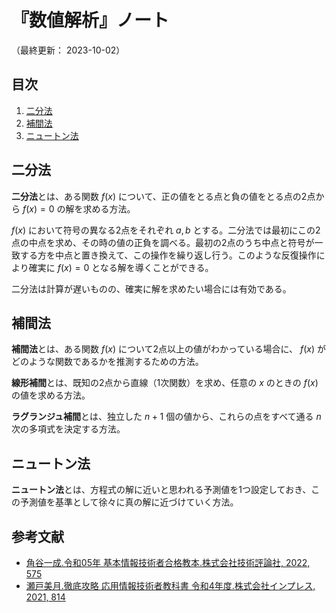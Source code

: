 # 『数値解析』ノート

（最終更新： 2023-10-02）


## 目次

1. [二分法](#二分法)
1. [補間法](#補間法)
1. [ニュートン法](#ニュートン法)


## 二分法

**二分法**とは、ある関数 $f(x)$ について、正の値をとる点と負の値をとる点の2点から $f(x) =  0$ の解を求める方法。

$f(x)$ において符号の異なる2点をそれぞれ $a, b$ とする。二分法では最初にこの2点の中点を求め、その時の値の正負を調べる。最初の2点のうち中点と符号が一致する方を中点と置き換えて、この操作を繰り返し行う。このような反復操作により確実に $f(x) = 0$ となる解を導くことができる。

二分法は計算が遅いものの、確実に解を求めたい場合には有効である。


## 補間法

**補間法**とは、ある関数 $f(x)$ について2点以上の値がわかっている場合に、 $f(x)$ がどのような関数であるかを推測するための方法。

**線形補間**とは、既知の2点から直線（1次関数）を求め、任意の $x$ のときの $f(x)$ の値を求める方法。

**ラグランジュ補間**とは、独立した $n + 1$ 個の値から、これらの点をすべて通る $n$ 次の多項式を決定する方法。


## ニュートン法

**ニュートン法**とは、方程式の解に近いと思われる予測値を1つ設定しておき、この予測値を基準として徐々に真の解に近づけていく方法。


## 参考文献

- [角谷一成.令和05年 基本情報技術者合格教本.株式会社技術評論社, 2022, 575](https://gihyo.jp/book/2022/978-4-297-13164-7)
- [瀬戸美月.徹底攻略 応用情報技術者教科書 令和4年度.株式会社インプレス, 2021, 814](https://book.impress.co.jp/books/1121101057)
